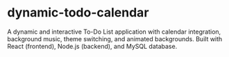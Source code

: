 # dynamic-todo-calendar
A dynamic and interactive To-Do List application with calendar integration, background music, theme switching, and animated backgrounds. Built with React (frontend), Node.js (backend), and MySQL database.
